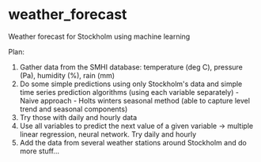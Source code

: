 # weather_forecast
Weather forecast for Stockholm using machine learning

Plan:
  1. Gather data from the SMHI database: temperature (deg C), pressure (Pa), humidity (%), rain (mm)
  2. Do some simple predictions using only Stockholm's data and simple time series prediction algorithms (using each variable separately)
    - Naive approach
    - Holts winters seasonal method (able to capture level trend and seasonal components)
  3. Try those with daily and hourly data
  4. Use all variables to predict the next value of a given variable -> multiple linear regression, neural network. Try daily and hourly
  5. Add the data from several weather stations around Stockholm and do more stuff...
  
  
